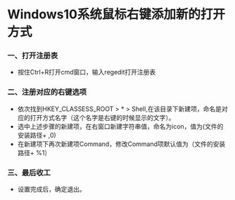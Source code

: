 # Windows10系统鼠标右键添加新的打开方式
### 一、打开注册表
+ 按住Ctrl+R打开cmd窗口，输入regedit打开注册表
### 二、注册对应的右键选项
+ 依次找到HKEY_CLASSESS_ROOT > * > Shell,在该目录下新建项，命名是对应的打开方式名字（这个名字是右键的时候显示的文字）。
+ 选中上述步骤的新建项，在右窗口新建字符串值，命名为icon，值为(文件的安装路径+ ,0)
+ 在新建项下再次新建项Command，修改Command项默认值为（文件的安装路径+ %1）
### 三、最后收工
+ 设置完成后，确定退出。